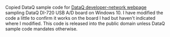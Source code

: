 Copied DataQ sample code for [DataQ developer-network webpage](https://www.dataq.com/data-acquisition/software/developer-network/) sampling DataQ DI-720 USB A/D board on Windows 10. I have modified the code a little to confirm it works on the board I had but haven't indicated where I modified. This code is released into the public domain unless DataQ sample code mandates otherwise.
